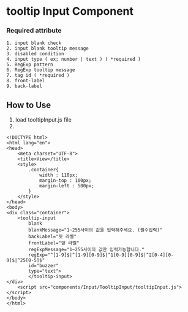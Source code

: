 # tooltip Input Component

### Required attribute 
```angular2html
1. input blank check 
2. input blank tooltip message
3. disabled condition
4. input type ( ex; number | text ) ( *required )
5. RegExp pattern 
6. RegExp tooltip message
7. tag id ( *required )
8. front-label
9. back-label
```

## How to Use
1. load tooltipInput.js file
2. <tooltip-input></tooltip-input>

```
<!DOCTYPE html>
<html lang="en">
<head>
    <meta charset="UTF-8">
    <title>View</title>
    <style>
        .container{
            width : 110px;
            margin-top : 100px;
            margin-left : 500px;
        }
    </style>
</head>
<body>
<div class="container">
    <tooltip-input 
        blank 
        blankMessage="1~255사이의 값을 입력해주세요. (필수입력)" 
        backLabel="뒷 라벨" 
        frontLabel="앞 라벨" 
        regExpMessage="1~255사이의 값만 입력가능합니다." 
        regExp="^[1-9]$|^[1-9][0-9]$|^1[0-9][0-9]$|^2[0-4][0-9]$|^25[0-5]$" 
        id="buzzer" 
        type="text">
        </tooltip-input>
</div>
    <script src="components/Input/TooltipInput/tooltipInput.js"></script>
</body>
</html>

```






